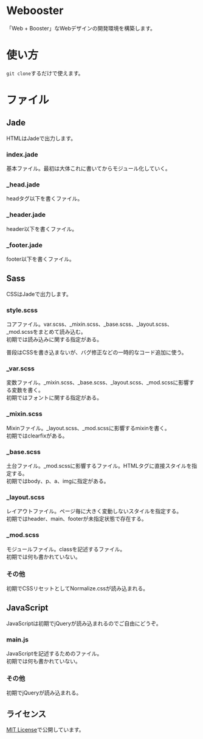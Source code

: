 # Webooster

「Web + Booster」なWebデザインの開発環境を構築します。

# 使い方

`git clone`するだけで使えます。

# ファイル

## Jade

HTMLはJadeで出力します。

### index.jade

基本ファイル。最初は大体これに書いてからモジュール化していく。

### _head.jade

headタグ以下を書くファイル。

### _header.jade

header以下を書くファイル。

### _footer.jade

footer以下を書くファイル。

## Sass

CSSはJadeで出力します。

### style.scss

コアファイル。var.scss、_mixin.scss、_base.scss、_layout.scss、_mod.scssをまとめて読み込む。  
初期では読み込みに関する指定がある。

普段はCSSを書き込まないが、バグ修正などの一時的なコード追加に使う。

### _var.scss

変数ファイル。_mixin.scss、_base.scss、_layout.scss、_mod.scssに影響する変数を書く。  
初期ではフォントに関する指定がある。

### _mixin.scss

Mixinファイル。_layout.scss、_mod.scssに影響するmixinを書く。  
初期ではclearfixがある。

### _base.scss

土台ファイル。_mod.scssに影響するファイル。HTMLタグに直接スタイルを指定する。  
初期ではbody、p、a、imgに指定がある。

### _layout.scss

レイアウトファイル。ページ毎に大きく変動しないスタイルを指定する。  
初期ではheader、main、footerが未指定状態で存在する。

### _mod.scss

モジュールファイル。classを記述するファイル。  
初期では何も書かれていない。

### その他

初期でCSSリセットとしてNormalize.cssが読み込まれる。


## JavaScript

JavaScriptは初期でjQueryが読み込まれるのでご自由にどうぞ。

### main.js

JavaScriptを記述するためのファイル。  
初期では何も書かれていない。

### その他

初期でjQueryが読み込まれる。

## ライセンス

[MIT License](LICENSE.md)で公開しています。
